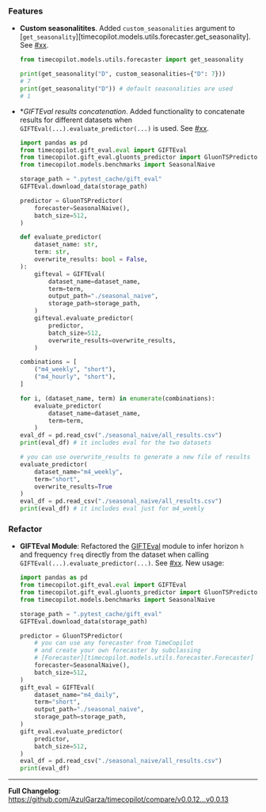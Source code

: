 ### Features

* **Custom seasonalitites**. Added `custom_seasonalities` argument to [`get_seasonality`][timecopilot.models.utils.forecaster.get_seasonality]. See [#xx](https://github.com/AzulGarza/timecopilot/pull/xx).
    ```python
    from timecopilot.models.utils.forecaster import get_seasonality

    print(get_seasonality("D", custom_seasonalities={"D": 7}))
    # 7
    print(get_seasonality("D")) # default seasonalities are used
    # 1
    ```

* **GIFTEval results concatenation*. Added functionality to concatenate results for different datasets when `GIFTEval(...).evaluate_predictor(...)` is used. See [#xx](https://github.com/AzulGarza/timecopilot/pull/xx). 
    ```python
    import pandas as pd
    from timecopilot.gift_eval.eval import GIFTEval
    from timecopilot.gift_eval.gluonts_predictor import GluonTSPredictor
    from timecopilot.models.benchmarks import SeasonalNaive

    storage_path = ".pytest_cache/gift_eval"
    GIFTEval.download_data(storage_path)

    predictor = GluonTSPredictor(
        forecaster=SeasonalNaive(),
        batch_size=512,
    )

    def evaluate_predictor(
        dataset_name: str,
        term: str,
        overwrite_results: bool = False,
    ):
        gifteval = GIFTEval(
            dataset_name=dataset_name,
            term=term,
            output_path="./seasonal_naive",
            storage_path=storage_path,
        )
        gifteval.evaluate_predictor(
            predictor,
            batch_size=512,
            overwrite_results=overwrite_results,
        )

    combinations = [
        ("m4_weekly", "short"),
        ("m4_hourly", "short"),
    ]

    for i, (dataset_name, term) in enumerate(combinations):
        evaluate_predictor(
            dataset_name=dataset_name,
            term=term,
        )
    eval_df = pd.read_csv("./seasonal_naive/all_results.csv")
    print(eval_df) # it includes eval for the two datasets

    # you can use overwrite_results to generate a new file of results 
    evaluate_predictor(
        dataset_name="m4_weekly",
        term="short",
        overwrite_results=True
    )
    eval_df = pd.read_csv("./seasonal_naive/all_results.csv")
    print(eval_df) # it includes eval just for m4_weekly
    ```

### Refactor

* **GIFTEval Module**: Refactored the [GIFTEval](https://github.com/SalesforceAIResearch/gift-eval/) module to infer horizon `h` and frequency `freq` directly from the dataset when calling `GIFTEval(...).evaluate_predictor(...)`. See [#xx](https://github.com/AzulGarza/timecopilot/pull/xx). New usage:
    ```python
    import pandas as pd
    from timecopilot.gift_eval.eval import GIFTEval
    from timecopilot.gift_eval.gluonts_predictor import GluonTSPredictor
    from timecopilot.models.benchmarks import SeasonalNaive

    storage_path = ".pytest_cache/gift_eval"
    GIFTEval.download_data(storage_path)

    predictor = GluonTSPredictor(
        # you can use any forecaster from TimeCopilot
        # and create your own forecaster by subclassing 
        # [Forecaster][timecopilot.models.utils.forecaster.Forecaster]
        forecaster=SeasonalNaive(),
        batch_size=512,
    )
    gift_eval = GIFTEval(
        dataset_name="m4_daily",
        term="short",
        output_path="./seasonal_naive",
        storage_path=storage_path,
    )
    gift_eval.evaluate_predictor(
        predictor,
        batch_size=512,
    )
    eval_df = pd.read_csv("./seasonal_naive/all_results.csv")
    print(eval_df)
    ```

---

**Full Changelog**: https://github.com/AzulGarza/timecopilot/compare/v0.0.12...v0.0.13